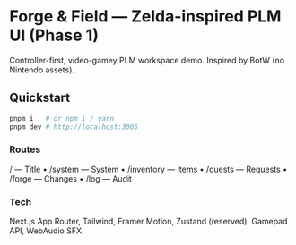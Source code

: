 # Forge & Field — Zelda-inspired PLM UI (Phase 1)
Controller-first, video-gamey PLM workspace demo. Inspired by BotW (no Nintendo assets).

## Quickstart
```bash
pnpm i   # or npm i / yarn
pnpm dev # http://localhost:3005
```

### Routes
/ — Title • /system — System • /inventory — Items • /quests — Requests • /forge — Changes • /log — Audit

### Tech
Next.js App Router, Tailwind, Framer Motion, Zustand (reserved), Gamepad API, WebAudio SFX.

